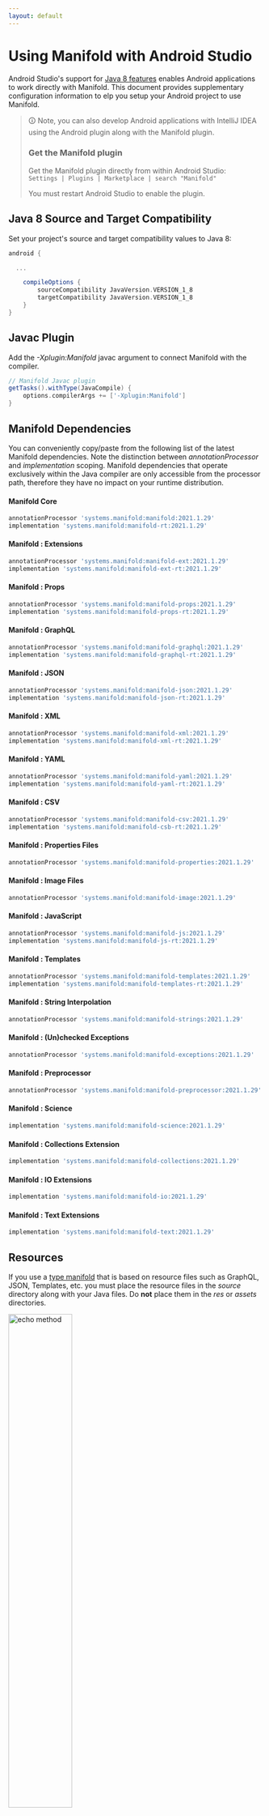 ```yaml
---
layout: default
---
```


# Using Manifold with Android Studio

Android Studio's support for [Java 8 features](https://developer.android.com/studio/write/java8-support.html) enables
Android applications to work directly with Manifold. This document provides supplementary configuration information to
elp you setup your Android project to use Manifold.

>🛈 Note, you can also develop Android applications with IntelliJ IDEA using the Android plugin along with the Manifold
>plugin. 
>
>### Get the Manifold plugin
>Get the Manifold plugin directly from within Android Studio:
><br>
>`Settings | Plugins | Marketplace | search "Manifold"`
><br>
> 
>You must restart Android Studio to enable the plugin. 
 
## Java 8 Source and Target Compatibility 
Set your project's source and target compatibility values to Java 8:

```groovy
android {

  ...

    compileOptions {
        sourceCompatibility JavaVersion.VERSION_1_8
        targetCompatibility JavaVersion.VERSION_1_8
    }
}
```

## Javac Plugin
Add the *-Xplugin:Manifold* javac argument to connect Manifold with the compiler.

```groovy
// Manifold Javac plugin
getTasks().withType(JavaCompile) {
    options.compilerArgs += ['-Xplugin:Manifold']
}
```    

## Manifold Dependencies
You can conveniently copy/paste from the following list of the latest Manifold dependencies. Note the distinction
between *annotationProcessor* and *implementation* scoping. Manifold dependencies that operate exclusively within the
Java compiler are only accessible from the processor path, therefore they have no impact on your runtime distribution.

#### Manifold Core
```groovy
annotationProcessor 'systems.manifold:manifold:2021.1.29'
implementation 'systems.manifold:manifold-rt:2021.1.29'
```
#### Manifold : Extensions
```groovy
annotationProcessor 'systems.manifold:manifold-ext:2021.1.29'
implementation 'systems.manifold:manifold-ext-rt:2021.1.29'
```
#### Manifold : Props
```groovy
annotationProcessor 'systems.manifold:manifold-props:2021.1.29'
implementation 'systems.manifold:manifold-props-rt:2021.1.29'
```
#### Manifold : GraphQL
```groovy
annotationProcessor 'systems.manifold:manifold-graphql:2021.1.29'
implementation 'systems.manifold:manifold-graphql-rt:2021.1.29'
```
#### Manifold : JSON
```groovy
annotationProcessor 'systems.manifold:manifold-json:2021.1.29'
implementation 'systems.manifold:manifold-json-rt:2021.1.29'
```
#### Manifold : XML
```groovy
annotationProcessor 'systems.manifold:manifold-xml:2021.1.29'
implementation 'systems.manifold:manifold-xml-rt:2021.1.29'
```
#### Manifold : YAML
```groovy
annotationProcessor 'systems.manifold:manifold-yaml:2021.1.29'
implementation 'systems.manifold:manifold-yaml-rt:2021.1.29'
```
#### Manifold : CSV
```groovy
annotationProcessor 'systems.manifold:manifold-csv:2021.1.29'
implementation 'systems.manifold:manifold-csb-rt:2021.1.29'
```
#### Manifold : Properties Files
```groovy
annotationProcessor 'systems.manifold:manifold-properties:2021.1.29'
```
#### Manifold : Image Files
```groovy
annotationProcessor 'systems.manifold:manifold-image:2021.1.29'
```
#### Manifold : JavaScript
```groovy
annotationProcessor 'systems.manifold:manifold-js:2021.1.29'
implementation 'systems.manifold:manifold-js-rt:2021.1.29'
```
#### Manifold : Templates
```groovy
annotationProcessor 'systems.manifold:manifold-templates:2021.1.29'
implementation 'systems.manifold:manifold-templates-rt:2021.1.29'
```
#### Manifold : String Interpolation
```groovy
annotationProcessor 'systems.manifold:manifold-strings:2021.1.29'
```
#### Manifold : (Un)checked Exceptions
```groovy
annotationProcessor 'systems.manifold:manifold-exceptions:2021.1.29'
```
#### Manifold : Preprocessor
```groovy
annotationProcessor 'systems.manifold:manifold-preprocessor:2021.1.29'
```
#### Manifold : Science
```groovy
implementation 'systems.manifold:manifold-science:2021.1.29'
```
#### Manifold : Collections Extension
```groovy
implementation 'systems.manifold:manifold-collections:2021.1.29'
```
#### Manifold : IO Extensions
```groovy
implementation 'systems.manifold:manifold-io:2021.1.29'
```
#### Manifold : Text Extensions
```groovy
implementation 'systems.manifold:manifold-text:2021.1.29'
```

## Resources

If you use a [type manifold](https://github.com/manifold-systems/manifold/tree/master/manifold-core-parent/manifold#the-big-picture)
that is based on resource files such as GraphQL, JSON, Templates, etc. you must place the resource files in the 
*source* directory along with your Java files.  Do **not** place them in the *res* or *assets* directories.
 
<p><img src="http://manifold.systems/images/android_resources.png" alt="echo method" width="50%" height="50%"/></p> 

